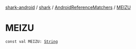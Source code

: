 [shark-android](../../index.md) / [shark](../index.md) / [AndroidReferenceMatchers](index.md) / [MEIZU](./-m-e-i-z-u.md)

# MEIZU

`const val MEIZU: `[`String`](https://kotlinlang.org/api/latest/jvm/stdlib/kotlin/-string/index.html)